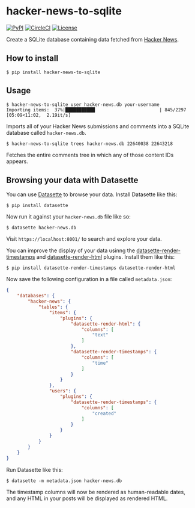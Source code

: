 # hacker-news-to-sqlite

[![PyPI](https://img.shields.io/pypi/v/hacker-news-to-sqlite.svg)](https://pypi.org/project/hacker-news-to-sqlite/)
[![CircleCI](https://circleci.com/gh/dogsheep/hacker-news-to-sqlite.svg?style=svg)](https://circleci.com/gh/dogsheep/hacker-news-to-sqlite)
[![License](https://img.shields.io/badge/license-Apache%202.0-blue.svg)](https://github.com/dogsheep/hacker-news-to-sqlite/blob/master/LICENSE)

Create a SQLite database containing data fetched from [Hacker News](https://news.ycombinator.com/).

## How to install

    $ pip install hacker-news-to-sqlite

## Usage

    $ hacker-news-to-sqlite user hacker-news.db your-username
    Importing items:  37%|███████████                        | 845/2297 [05:09<11:02,  2.19it/s]

Imports all of your Hacker News submissions and comments into a SQLite database called `hacker-news.db`.

    $ hacker-news-to-sqlite trees hacker-news.db 22640038 22643218

Fetches the entire comments tree in which any of those content IDs appears.

## Browsing your data with Datasette

You can use [Datasette](https://datasette.readthedocs.org/) to browse your data. Install Datasette like this:

    $ pip install datasette

Now run it against your `hacker-news.db` file like so:

    $ datasette hacker-news.db

Visit `https://localhost:8001/` to search and explore your data.

You can improve the display of your data usinng the [datasette-render-timestamps](https://github.com/simonw/datasette-render-timestamps) and [datasette-render-html](https://github.com/simonw/datasette-render-html) plugins. Install them like this:

    $ pip install datasette-render-timestamps datasette-render-html

Now save the following configuration in a file called `metadata.json`:

```json
{
    "databases": {
        "hacker-news": {
            "tables": {
                "items": {
                    "plugins": {
                        "datasette-render-html": {
                            "columns": [
                                "text"
                            ]
                        },
                        "datasette-render-timestamps": {
                            "columns": [
                                "time"
                            ]
                        }
                    }
                },
                "users": {
                    "plugins": {
                        "datasette-render-timestamps": {
                            "columns": [
                                "created"
                            ]
                        }
                    }
                }
            }
        }
    }
}
```
Run Datasette like this:

    $ datasette -m metadata.json hacker-news.db

The timestamp columns will now be rendered as human-readable dates, and any HTML in your posts will be displayed as rendered HTML.
